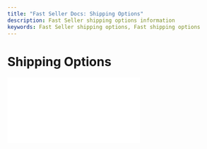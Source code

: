 ```yaml
---
title: "Fast Seller Docs: Shipping Options"
description: Fast Seller shipping options information
keywords: Fast Seller shipping options, Fast shipping options
---
```


# Shipping Options

<embed src="/reusables/for-sellers/_shipping-options.md" />
